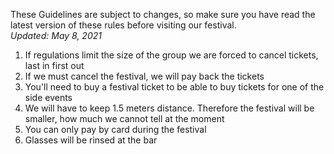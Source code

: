 These Guidelines are subject to changes, so make sure you have read the latest version of these rules before visiting our festival.
<br>
<em>Updated: May 8, 2021</em>
<br>
<ol>
<li>If regulations limit the size of the group we are forced to cancel tickets, last in first out</li>
<li>If we must cancel the festival, we will pay back the tickets</li>
<li>You'll need to buy a festival ticket to be able to buy tickets for one of the side events</li>
<li>We will have to keep 1.5 meters distance. Therefore the festival will be smaller, how much we cannot tell at the moment</li>
<li>You can only pay by card during the festival</li>
<li>Glasses will be rinsed at the bar</li>
</ol>


